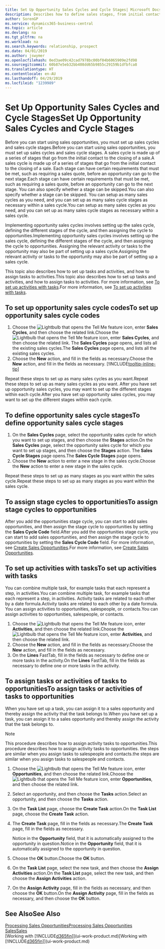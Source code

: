 ```yaml
---
title: Set Up Opportunity Sales Cycles and Cycle Stages| Microsoft Docs
description: Describes how to define sales stages, from initial contact to closing, to create a sales cycle and assign it to opportunities in Business Central.
author: SorenGP
ms.service: dynamics365-business-central
ms.topic: article
ms.devlang: na
ms.tgt_pltfrm: na
ms.workload: na
ms.search.keywords: relationship, prospect
ms.date: 04/01/2019
ms.author: jswymer
ms.openlocfilehash: 0ed3ae09c42cad7978bc00bf04b6065909e2fd98
ms.sourcegitcommit: 60b87e5eb32bb408dd65b9855c29159b1dfbfca8
ms.translationtype: HT
ms.contentlocale: en-AU
ms.lasthandoff: 04/29/2019
ms.locfileid: "1239989"
---
```

# <a name="set-up-opportunity-sales-cycles-and-cycle-stages"></a><span data-ttu-id="132ab-103">Set Up Opportunity Sales Cycles and Cycle Stages</span><span class="sxs-lookup"><span data-stu-id="132ab-103">Set Up Opportunity Sales Cycles and Cycle Stages</span></span>
<span data-ttu-id="132ab-104">Before you can start using sales opportunities, you must set up sales cycles and sales cycle stages.</span><span class="sxs-lookup"><span data-stu-id="132ab-104">Before you can start using sales opportunities, you must set up sales cycles and sales cycle stages.</span></span> <span data-ttu-id="132ab-105">A sales cycle is made up of a series of stages that go from the initial contact to the closing of a sale.</span><span class="sxs-lookup"><span data-stu-id="132ab-105">A sales cycle is made up of a series of stages that go from the initial contact to the closing of a sale.</span></span> <span data-ttu-id="132ab-106">Each stage can have certain requirements that must be met, such as requiring a sales quote, before an opportunity can go to the next stage.</span><span class="sxs-lookup"><span data-stu-id="132ab-106">Each stage can have certain requirements that must be met, such as requiring a sales quote, before an opportunity can go to the next stage.</span></span> <span data-ttu-id="132ab-107">You can also specify whether a stage can be skipped.</span><span class="sxs-lookup"><span data-stu-id="132ab-107">You can also specify whether a stage can be skipped.</span></span> <span data-ttu-id="132ab-108">You can setup as many sales cycles as you need, and you can set up as many sales cycle stages as necessary within a sales cycle.</span><span class="sxs-lookup"><span data-stu-id="132ab-108">You can setup as many sales cycles as you need, and you can set up as many sales cycle stages as necessary within a sales cycle.</span></span>

<span data-ttu-id="132ab-109">Implementing opportunity sales cycles involves setting up the sales cycle, defining the different stages of the cycle, and then assigning the cycle to opportunities.</span><span class="sxs-lookup"><span data-stu-id="132ab-109">Implementing opportunity sales cycles involves setting up the sales cycle, defining the different stages of the cycle, and then assigning the cycle to opportunities.</span></span> <span data-ttu-id="132ab-110">Assigning the relevant activity or tasks to the opportunity may also be part of setting up a sales cycle.</span><span class="sxs-lookup"><span data-stu-id="132ab-110">Assigning the relevant activity or tasks to the opportunity may also be part of setting up a sales cycle.</span></span>

<span data-ttu-id="132ab-111">This topic also describes how to set up tasks and activities, and how to assign tasks to activities.</span><span class="sxs-lookup"><span data-stu-id="132ab-111">This topic also describes how to set up tasks and activities, and how to assign tasks to activities.</span></span> <span data-ttu-id="132ab-112">For more information, see [To set up activities with tasks](marketing-how-setup-opportunity-sales-cycles-stages.md#to-set-up-activities-with-tasks).</span><span class="sxs-lookup"><span data-stu-id="132ab-112">For more information, see [To set up activities with tasks](marketing-how-setup-opportunity-sales-cycles-stages.md#to-set-up-activities-with-tasks).</span></span>

## <a name="to-set-up-opportunity-sales-cycle-codes"></a><span data-ttu-id="132ab-113">To set up opportunity sales cycle codes</span><span class="sxs-lookup"><span data-stu-id="132ab-113">To set up opportunity sales cycle codes</span></span>
1. <span data-ttu-id="132ab-114">Choose the ![Lightbulb that opens the Tell Me feature](media/ui-search/search_small.png "Tell me what you want to do") icon, enter **Sales Cycles**, and then choose the related link.</span><span class="sxs-lookup"><span data-stu-id="132ab-114">Choose the ![Lightbulb that opens the Tell Me feature](media/ui-search/search_small.png "Tell me what you want to do") icon, enter **Sales Cycles**, and then choose the related link.</span></span> <span data-ttu-id="132ab-115">The **Sales Cycles** page opens, and lists all the existing sales cycles.</span><span class="sxs-lookup"><span data-stu-id="132ab-115">The **Sales Cycles** page opens, and lists all the existing sales cycles.</span></span>
2. <span data-ttu-id="132ab-116">Choose the **New** action, and fill in the fields as necessary.</span><span class="sxs-lookup"><span data-stu-id="132ab-116">Choose the **New** action, and fill in the fields as necessary.</span></span> [!INCLUDE[tooltip-inline-tip](includes/tooltip-inline-tip_md.md)]

<span data-ttu-id="132ab-117">Repeat these steps to set up as many sales cycles as you want.</span><span class="sxs-lookup"><span data-stu-id="132ab-117">Repeat these steps to set up as many sales cycles as you want.</span></span> <span data-ttu-id="132ab-118">After you have set up opportunity sales cycles, you may want to set up the different stages within each cycle.</span><span class="sxs-lookup"><span data-stu-id="132ab-118">After you have set up opportunity sales cycles, you may want to set up the different stages within each cycle.</span></span>

## <a name="to-define-opportunity-sales-cycle-stages"></a><span data-ttu-id="132ab-119">To define opportunity sales cycle stages</span><span class="sxs-lookup"><span data-stu-id="132ab-119">To define opportunity sales cycle stages</span></span>
1. <span data-ttu-id="132ab-120">On the **Sales Cycles** page, select the opportunity sales cycle for which you want to set up stages, and then choose the **Stages** action.</span><span class="sxs-lookup"><span data-stu-id="132ab-120">On the **Sales Cycles** page, select the opportunity sales cycle for which you want to set up stages, and then choose the **Stages** action.</span></span> <span data-ttu-id="132ab-121">The **Sales Cycle Stages** page opens.</span><span class="sxs-lookup"><span data-stu-id="132ab-121">The **Sales Cycle Stages** page opens.</span></span>
2. <span data-ttu-id="132ab-122">Choose the **New** action to enter a new stage in the sales cycle.</span><span class="sxs-lookup"><span data-stu-id="132ab-122">Choose the **New** action to enter a new stage in the sales cycle.</span></span>

<span data-ttu-id="132ab-123">Repeat these steps to set up as many stages as you want within the sales cycle.</span><span class="sxs-lookup"><span data-stu-id="132ab-123">Repeat these steps to set up as many stages as you want within the sales cycle.</span></span>

## <a name="to-assign-stage-cycles-to-opportunities"></a><span data-ttu-id="132ab-124">To assign stage cycles to opportunities</span><span class="sxs-lookup"><span data-stu-id="132ab-124">To assign stage cycles to opportunities</span></span>
<span data-ttu-id="132ab-125">After you add the opportunities stage cycle, you can start to add sales opportunities, and then assign the stage cycle to opportunities by setting the **Sales Cycle Code** field.</span><span class="sxs-lookup"><span data-stu-id="132ab-125">After you add the opportunities stage cycle, you can start to add sales opportunities, and then assign the stage cycle to opportunities by setting the **Sales Cycle Code** field.</span></span> <span data-ttu-id="132ab-126">For more information, see [Create Sales Opportunities](marketing-how-create-opportunities.md).</span><span class="sxs-lookup"><span data-stu-id="132ab-126">For more information, see [Create Sales Opportunities](marketing-how-create-opportunities.md).</span></span>

## <a name="to-set-up-activities-with-tasks"></a><span data-ttu-id="132ab-127">To set up activities with tasks</span><span class="sxs-lookup"><span data-stu-id="132ab-127">To set up activities with tasks</span></span>
<span data-ttu-id="132ab-128">You can combine multiple task, for example tasks that each represent a step, in activities.</span><span class="sxs-lookup"><span data-stu-id="132ab-128">You can combine multiple task, for example tasks that each represent a step, in activities.</span></span> <span data-ttu-id="132ab-129">Activity tasks are related to each other by a date formula.</span><span class="sxs-lookup"><span data-stu-id="132ab-129">Activity tasks are related to each other by a date formula.</span></span> <span data-ttu-id="132ab-130">You can assign activities to opportunities, salespeople, or contacts.</span><span class="sxs-lookup"><span data-stu-id="132ab-130">You can assign activities to opportunities, salespeople, or contacts.</span></span>

1. <span data-ttu-id="132ab-131">Choose the ![Lightbulb that opens the Tell Me feature](media/ui-search/search_small.png "Tell me what you want to do") icon, enter **Activities**, and then choose the related link.</span><span class="sxs-lookup"><span data-stu-id="132ab-131">Choose the ![Lightbulb that opens the Tell Me feature](media/ui-search/search_small.png "Tell me what you want to do") icon, enter **Activities**, and then choose the related link.</span></span>
2. <span data-ttu-id="132ab-132">Choose the **New** action, and fill in the fields as necessary.</span><span class="sxs-lookup"><span data-stu-id="132ab-132">Choose the **New** action, and fill in the fields as necessary.</span></span>
3. <span data-ttu-id="132ab-133">On the **Lines** FastTab, fill in the fields as necessary to define one or more tasks in the activity.</span><span class="sxs-lookup"><span data-stu-id="132ab-133">On the **Lines** FastTab, fill in the fields as necessary to define one or more tasks in the activity.</span></span>

## <a name="to-assign-tasks-or-activities-of-tasks-to-opportunities"></a><span data-ttu-id="132ab-134">To assign tasks or activities of tasks to opportunities</span><span class="sxs-lookup"><span data-stu-id="132ab-134">To assign tasks or activities of tasks to opportunities</span></span>
<span data-ttu-id="132ab-135">When you have set up a task, you can assign it to a sales opportunity and thereby assign the activity that the task belongs to.</span><span class="sxs-lookup"><span data-stu-id="132ab-135">When you have set up a task, you can assign it to a sales opportunity and thereby assign the activity that the task belongs to.</span></span>

> [!NOTE]  
>   <span data-ttu-id="132ab-136">This procedure describes how to assign activity tasks to opportunities.</span><span class="sxs-lookup"><span data-stu-id="132ab-136">This procedure describes how to assign activity tasks to opportunities.</span></span> <span data-ttu-id="132ab-137">the steps are similar when you assign tasks to salespeople and contacts.</span><span class="sxs-lookup"><span data-stu-id="132ab-137">the steps are similar when you assign tasks to salespeople and contacts.</span></span>

1. <span data-ttu-id="132ab-138">Choose the ![Lightbulb that opens the Tell Me feature](media/ui-search/search_small.png "Tell me what you want to do") icon, enter **Opportunities**, and then choose the related link.</span><span class="sxs-lookup"><span data-stu-id="132ab-138">Choose the ![Lightbulb that opens the Tell Me feature](media/ui-search/search_small.png "Tell me what you want to do") icon, enter **Opportunities**, and then choose the related link.</span></span>
2. <span data-ttu-id="132ab-139">Select an opportunity, and then choose the **Tasks** action.</span><span class="sxs-lookup"><span data-stu-id="132ab-139">Select an opportunity, and then choose the **Tasks** action.</span></span>
3. <span data-ttu-id="132ab-140">On the **Task List** page, choose the **Create Task** action.</span><span class="sxs-lookup"><span data-stu-id="132ab-140">On the **Task List** page, choose the **Create Task** action.</span></span>
4.  <span data-ttu-id="132ab-141">The **Create Task** page, fill in the fields as necessary.</span><span class="sxs-lookup"><span data-stu-id="132ab-141">The **Create Task** page, fill in the fields as necessary.</span></span>

    <span data-ttu-id="132ab-142">Notice in the **Opportunity** field, that it is automatically assigned to the opportunity in question.</span><span class="sxs-lookup"><span data-stu-id="132ab-142">Notice in the **Opportunity** field, that it is automatically assigned to the opportunity in question.</span></span>
5. <span data-ttu-id="132ab-143">Choose the **OK** button.</span><span class="sxs-lookup"><span data-stu-id="132ab-143">Choose the **OK** button.</span></span>
6. <span data-ttu-id="132ab-144">On the **Task List** page, select the new task, and then choose the **Assign Activities** action.</span><span class="sxs-lookup"><span data-stu-id="132ab-144">On the **Task List** page, select the new task, and then choose the **Assign Activities** action.</span></span>
7. <span data-ttu-id="132ab-145">On the **Assign Activity** page, fill in the fields as necessary, and then choose the **OK** button.</span><span class="sxs-lookup"><span data-stu-id="132ab-145">On the **Assign Activity** page, fill in the fields as necessary, and then choose the **OK** button.</span></span>

## <a name="see-also"></a><span data-ttu-id="132ab-146">See Also</span><span class="sxs-lookup"><span data-stu-id="132ab-146">See Also</span></span>
[<span data-ttu-id="132ab-147">Processing Sales Opportunities</span><span class="sxs-lookup"><span data-stu-id="132ab-147">Processing Sales Opportunities</span></span>](marketing-processing-sales-opportunities.md)  
[<span data-ttu-id="132ab-148">Sales</span><span class="sxs-lookup"><span data-stu-id="132ab-148">Sales</span></span>](sales-manage-sales.md)  
<span data-ttu-id="132ab-149">[Working with [!INCLUDE[d365fin](includes/d365fin_md.md)]](ui-work-product.md)</span><span class="sxs-lookup"><span data-stu-id="132ab-149">[Working with [!INCLUDE[d365fin](includes/d365fin_md.md)]](ui-work-product.md)</span></span>
